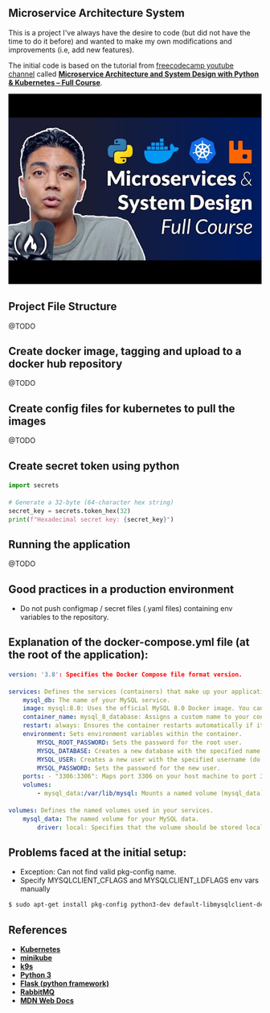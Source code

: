 ## Microservice Architecture System

This is a project I've always have the desire to code (but did not have the time to do it before) and wanted to make my own modifications and improvements (i.e, add new features).

The initial code is based on the tutorial from [freecodecamp youtube channel](https://www.youtube.com/@freecodecamp) called [**Microservice Architecture and System Design with Python & Kubernetes – Full Course**](https://www.youtube.com/watch?v=hmkF77F9TLw).

![Microservice Architecture and System Design with Python & Kubernetes – Full Course](./video-thumbnail.jpg)

## Project File Structure

@TODO

## Create docker image, tagging and upload to a docker hub repository

@TODO

## Create config files for kubernetes to pull the images

@TODO

## Create secret token using python

```python
import secrets

# Generate a 32-byte (64-character hex string)
secret_key = secrets.token_hex(32)
print(f"Hexadecimal secret key: {secret_key}")
```

## Running the application

@TODO

## Good practices in a production environment

- Do not push configmap / secret files (.yaml files) containing env variables to the repository.

## Explanation of the docker-compose.yml file (at the root of the application):

```yml
version: '3.8': Specifies the Docker Compose file format version.

services: Defines the services (containers) that make up your application.
    mysql_db: The name of your MySQL service.
    image: mysql:8.0: Uses the official MySQL 8.0 Docker image. You can specify a more precise version if needed (e.g., mysql:8.0.30).
    container_name: mysql_8_database: Assigns a custom name to your container for easier identification.
    restart: always: Ensures the container restarts automatically if it stops or the Docker daemon restarts.
    environment: Sets environment variables within the container.
        MYSQL_ROOT_PASSWORD: Sets the password for the root user.
        MYSQL_DATABASE: Creates a new database with the specified name when the container starts.
        MYSQL_USER: Creates a new user with the specified username (do not use "root").
        MYSQL_PASSWORD: Sets the password for the new user.
    ports: - "3306:3306": Maps port 3306 on your host machine to port 3306 inside the container, allowing external connections to MySQL.
    volumes:
        - mysql_data:/var/lib/mysql: Mounts a named volume (mysql_data) to the /var/lib/mysql directory inside the container. This persists your database data even if the container is removed.

volumes: Defines the named volumes used in your services.
    mysql_data: The named volume for your MySQL data.
        driver: local: Specifies that the volume should be stored locally on your host machine.
```

## Problems faced at the initial setup:

- Exception: Can not find valid pkg-config name.
- Specify MYSQLCLIENT_CFLAGS and MYSQLCLIENT_LDFLAGS env vars manually

```bash
$ sudo apt-get install pkg-config python3-dev default-libmysqlclient-dev build-essential
```

## References

- [**Kubernetes**](https://kubernetes.io/)
- [**minikube**](https://minikube.sigs.k8s.io/)
- [**k9s**](https://github.com/derailed/k9s)
- [**Python 3**](https://www.python.org/)
- [**Flask (python framework)**](https://flask.palletsprojects.com/)
- [**RabbitMQ**](https://www.rabbitmq.com/)
- [**MDN Web Docs**](https://developer.mozilla.org/)
